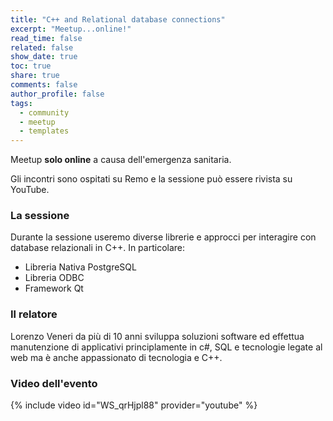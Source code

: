 ```yaml
---
title: "C++ and Relational database connections"
excerpt: "Meetup...online!"
read_time: false
related: false
show_date: true
toc: true
share: true
comments: false
author_profile: false
tags:
  - community
  - meetup
  - templates
---
```


Meetup **solo online** a causa dell'emergenza sanitaria.

Gli incontri sono ospitati su Remo e la sessione può essere rivista su YouTube.

### La sessione

Durante la sessione useremo diverse librerie e approcci per interagire con database relazionali in C++. In particolare:

- Libreria Nativa PostgreSQL
- Libreria ODBC
- Framework Qt

### Il relatore

Lorenzo Veneri da più di 10 anni sviluppa soluzioni software ed effettua manutenzione di applicativi principlamente in c#, SQL e tecnologie legate al web ma è anche appassionato di tecnologia e C++.


### Video dell'evento

{% include video id="WS_qrHjpl88" provider="youtube" %}